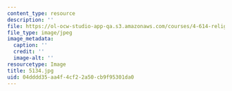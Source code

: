 ```yaml
---
content_type: resource
description: ''
file: https://ol-ocw-studio-app-qa.s3.amazonaws.com/courses/4-614-religious-architecture-and-islamic-cultures-fall-2002/04dddd35aa4f4cf22a50cb9f95301da0_5134.jpg
file_type: image/jpeg
image_metadata:
  caption: ''
  credit: ''
  image-alt: ''
resourcetype: Image
title: 5134.jpg
uid: 04dddd35-aa4f-4cf2-2a50-cb9f95301da0
---
```

